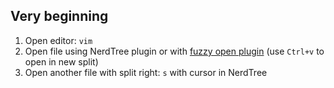 ## Very beginning

1. Open editor: `vim`
2. Open file using NerdTree plugin or with [fuzzy open plugin](https://github.com/ctrlpvim/ctrlp.vim) (use `Ctrl+v` to open in new split)
3. Open another file with split right: `s` with cursor in NerdTree
